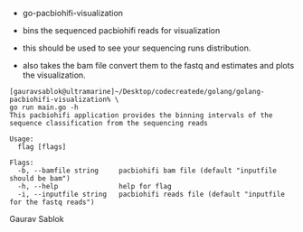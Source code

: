 - go-pacbiohifi-visualization

- bins the sequenced pacbiohifi reads for visualization
- this should be used to see your sequencing runs distribution.
- also takes the bam file convert them to the fastq and estimates and plots the visualization.

```
[gauravsablok@ultramarine]~/Desktop/codecreatede/golang/golang-pacbiohifi-visualization% \
go run main.go -h
This pacbiohifi application provides the binning intervals of the sequence classification from the sequencing reads

Usage:
  flag [flags]

Flags:
  -b, --bamfile string     pacbiohifi bam file (default "inputfile should be bam")
  -h, --help               help for flag
  -i, --inputfile string   pacbiohifi reads file (default "inputfile for the fastq reads")
```

Gaurav Sablok
